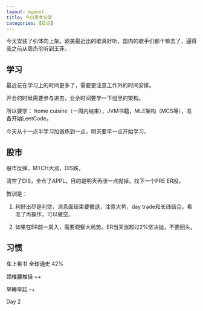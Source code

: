 ```yaml
---
layout: mypost
title: 今日思考记录
categories: [日记]
---
```


今天安装了引体向上架。欧美最近出的歌真好听，国内的歌手们都干嘛去了，逼得我之前从周杰伦听到王菲。

## 学习

最近花在学习上的时间更多了，需要更注意工作外的时间安排。

开会的时候需要参与进去，业余时间要学一下组里的架构。

所以要学： home cuisine（一周内结束），JVM书籍，MLE架构（MCS等），准备开始LeetCode。

今天从十一点半学习加锻炼到一点，明天要早一点开始学习。

## 股市

股市反弹，MTCH大涨，DIS跌。

清空了DIS，全仓了APPL。目的是明天再涨一点抛掉，找下一个PRE ER股。

教训是：

1. 利好出尽是利空，消息面结束要撤退，注意大势，day trade和长线结合，看准了再操作，可以做空。

2. 如果在ER前一周入，需要观察大局势。ER当天涨超过2%坚决抛，不要回头。

## 习惯
车上看书 全球通史 42%

颈椎腰椎操 ++

早睡早起 -+

Day 2